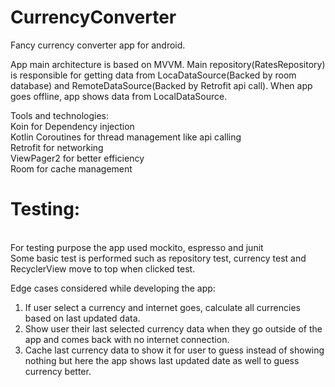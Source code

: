 # CurrencyConverter
Fancy currency converter app for android. 

App main architecture is based on MVVM. Main repository(RatesRepository) is responsible for getting data from LocaDataSource(Backed by room database) and RemoteDataSource(Backed by Retrofit api call). When app goes offline, app shows data from LocalDataSource. 

Tools and technologies: <br>
Koin for Dependency injection<br>
Kotlin Coroutines for thread management like api calling<br>
Retrofit for networking<br>
ViewPager2 for better efficiency<br>
Room for cache management<br>

<h1>Testing:</h1><br>
For testing purpose the app used mockito, espresso and junit<br>
Some basic test is performed such as repository test, currency test and RecyclerView move to top when clicked test. 


Edge cases considered while developing the app:<br>
1. If user select a currency and internet goes, calculate all currencies based on last updated data.<br>
2. Show user their last selected currency data when they go outside of the app and comes back with no internet connection. <br>
3. Cache last currency data to show it for user to guess instead of showing nothing but here the app shows last updated date as well to guess currency better.<br>

